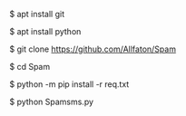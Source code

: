 $ apt install git

$ apt install python 

$ git clone https://github.com/Allfaton/Spam

$ cd Spam

$ python -m pip install -r req.txt

$ python Spamsms.py
